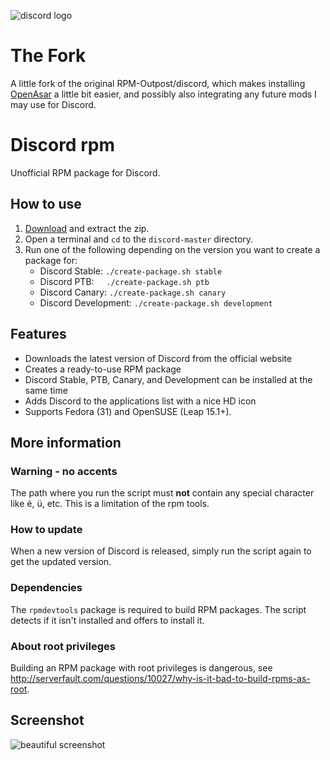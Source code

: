 ![discord logo](discord-logo-wordmark.png)

# The Fork

A little fork of the original RPM-Outpost/discord, which makes installing [OpenAsar](https://github.com/GooseMod/OpenAsar) a little bit easier, and possibly also integrating any future mods I may use for Discord.

# Discord rpm
Unofficial RPM package for Discord.

## How to use
1. [Download](https://github.com/RPM-Outpost/discord/archive/master.zip) and extract the zip.
2. Open a terminal and `cd` to the `discord-master` directory.
3. Run one of the following depending on the version you want to create a package for:
    - Discord Stable: `./create-package.sh stable`
    - Discord PTB: &nbsp;&nbsp;&nbsp; `./create-package.sh ptb`
    - Discord Canary: `./create-package.sh canary`
    - Discord Development: `./create-package.sh development`

## Features
- Downloads the latest version of Discord from the official website
- Creates a ready-to-use RPM package
- Discord Stable, PTB, Canary, and Development can be installed at the same time
- Adds Discord to the applications list with a nice HD icon
- Supports Fedora (31) and OpenSUSE (Leap 15.1+).

## More information

### Warning - no accents

The path where you run the script must **not** contain any special character like é, ü, etc. This is a limitation of the rpm tools.

### How to update

When a new version of Discord is released, simply run the script again to get the updated version.

### Dependencies
The `rpmdevtools` package is required to build RPM packages. The script detects if it isn't installed and offers to install it.

### About root privileges
Building an RPM package with root privileges is dangerous, see http://serverfault.com/questions/10027/why-is-it-bad-to-build-rpms-as-root.

## Screenshot
![beautiful screenshot](screenshot.png)
